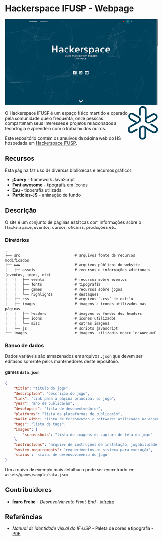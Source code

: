 # Hackerspace IFUSP - Webpage

<img src="images/screenshot.png"/>

<img src="www/images/favicon.png" width="100px" align="right"/>

O Hackerspace IFUSP é um espaço físico mantido e operado pela comunidade que o frequenta, onde pessoas compartilham seus interesses e projetos relacionados à tecnologia e aprendem com o trabalho dos outros.

Este repositório contém os arquivos da página web do HS hospedada em [Hackerspace IFUSP](http://www2.if.usp.br/~hackersp).

## Recursos

Esta página faz uso de diversas bibliotecas e recursos gráficos:

* **jQuery** - framework JavaScript
* **Font awesome** - tipografia em ícones
* **Eau** - tipografia utilizada
* **Particles-JS** - animação de fundo

## Descrição

O site é um conjunto de páginas estáticas com informações sobre o Hackerspace, eventos, cursos, oficinas, produções etc.

### Diretórios

```
.
├── src                         # arquivos fonte de recursos modificados
├── www                         # arquivos públicos do website
|   ├── assets                  # recursos e informações adicionais (eventos, jogos, etc)
|   |   ├── events              # recursos sobre eventos
|   |   ├── fonts               # tipografia
|   |   ├── games               # recursos sobre jogos
|   |   └── highlights          # destaques
|   ├── css                     # arquivos `.css` de estilo
|   ├── images                  # imagens e ícones utilizados nas páginas
|   |   ├── headers             # imagens de fundos dos headers
|   |   ├── icons               # ícones utilizados
|   |   └── misc                # outras imagens
|   └── js                      # scripts javascript
└── images                      # imagens utilizadas neste `README.md`
```

### Banco de dados

Dados variáveis são armazenados em arquivos `.json` que devem ser editados somente pelos mantenedores deste repositório.

#### games `data.json`

```json
{
	"title": "título do jogo",
	"description": "descrição do jogo",
	"link": "link para a página principal do jogo",
	"year": "ano de publicação",
	"developers": "lista de desenvolvedores",
	"platforms": "lista de plataformas de publicação",
	"built-with": "lista de ferramentas e softwares utilizados no desenvolvimento",
	"tags": "lista de tags",
	"images": {
		"screenshots": "lista de imagens de captura de tela do jogo"
	},
	"instructions": "arquivo de instruções de instalação, jogabilidade, configurações etc",
	"system-requirements": "requerimentos do sistema para execução",
	"status": "status de desenvovimento do jogo"
}
```

Um arquivo de exemplo mais detalhado pode ser encontrado em `assets/games/sample/data.json`

## Contribuidores

* **Ícaro Freire** - *Desenvolvimento Front-End* - [ivfreire](https://github.com/ivfreire)

## Referências

* *Manual de identidade visual do IF-USP* - Paleta de cores e tipografia - [PDF](http://www.if.usp.br/pub/ifvisual/IFUSP/manual%20de%20identidade%20visual%20ifusp.pdf) 
